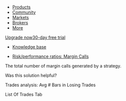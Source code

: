 -   [Products](https://www.tradingview.com/chart/)
-   [Community](https://www.tradingview.com/ideas/)
-   [Markets](https://www.tradingview.com/markets/)
-   [Brokers](https://www.tradingview.com/brokers/)
-   [More](https://www.tradingview.com/support/)

[Upgrade now30-day free trial](https://www.tradingview.com/pricing/?source=header_go_pro_button&feature=Buy%20Trial)

-   [Knowledge base](https://www.tradingview.com/)

-   [Risk/performance ratios: Margin Calls](https://www.tradingview.com/support/solutions/43000681727-risk-performance-ratios-margin-calls/)

The total number of margin calls generated by a strategy.

Was this solution helpful?

Trades analysis: Avg # Bars in Losing Trades

List Of Trades Tab